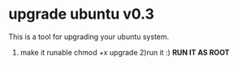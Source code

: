 upgrade ubuntu v0.3
===================

This is a tool for upgrading your ubuntu system.

1) make it runable
	chmod +x upgrade
2)run it :)
	**RUN IT AS ROOT**
